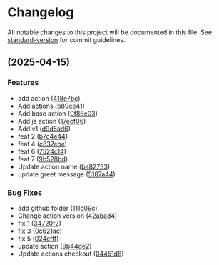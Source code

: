 # Changelog

All notable changes to this project will be documented in this file. See [standard-version](https://github.com/conventional-changelog/standard-version) for commit guidelines.

##  (2025-04-15)


### Features

* add action ([418e7bc](https://github.com/Wuerike/actions-playground/commit/418e7bc0fdfe34a5536a1efef279e6f78262a256))
* Add actions ([b89ce41](https://github.com/Wuerike/actions-playground/commit/b89ce41d076067b018dcf1bd4c895e97b07ab1df))
* Add base action ([0f86c03](https://github.com/Wuerike/actions-playground/commit/0f86c03ab4c1026ebc1bb87b5c2608be98041359))
* Add js action ([17ecf06](https://github.com/Wuerike/actions-playground/commit/17ecf06bec8af39eec3f1b1581f16398583b8cbf))
* Add v1 ([d9d5ad6](https://github.com/Wuerike/actions-playground/commit/d9d5ad65adcf7993c39cdbfa02bc6ce8ac72de4b))
* feat 2 ([b7c4e44](https://github.com/Wuerike/actions-playground/commit/b7c4e446c4ad43a329c8e8f9060b8c04de4cce61))
* feat 4 ([c837ebe](https://github.com/Wuerike/actions-playground/commit/c837ebe1d709598be0b005ee04a0f238eeb7c081))
* feat 6 ([7524c14](https://github.com/Wuerike/actions-playground/commit/7524c1482ca00fdb1efc98d607d5156785baa32f))
* feat 7 ([9b528bd](https://github.com/Wuerike/actions-playground/commit/9b528bdbcedfe5b69d8a508472b4cc3dbc20c484))
* Update action name ([ba82733](https://github.com/Wuerike/actions-playground/commit/ba8273358a1914ea1038032cd838be9d4b8ad98d))
* update greet message ([5187a44](https://github.com/Wuerike/actions-playground/commit/5187a446b0dc4c72aa15a5bd0e9e41957e029eec))


### Bug Fixes

* add github folder ([111c09c](https://github.com/Wuerike/actions-playground/commit/111c09cc9a530f7c72d14c5bc9ed0cfa22dff3da))
* Change action version ([42abad4](https://github.com/Wuerike/actions-playground/commit/42abad4266673abcb6f5a11ea871e885f9e6836a))
* fix 1 ([34720f2](https://github.com/Wuerike/actions-playground/commit/34720f289146369547838984f90d879e2fa6be33))
* fix 3 ([0c621ac](https://github.com/Wuerike/actions-playground/commit/0c621ac5c1a603c4c208c37ce48ce702e13c5b1c))
* fix 5 ([024cfff](https://github.com/Wuerike/actions-playground/commit/024cfff34658c7bdc0cf53c3bd2c445a5231a196))
* update action ([9b44de2](https://github.com/Wuerike/actions-playground/commit/9b44de227476e22c2cd7972ed61508cdc264c14e))
* Update actions checkout ([04451d8](https://github.com/Wuerike/actions-playground/commit/04451d8d18412e15701e001f9ae453a53fc544b0))

